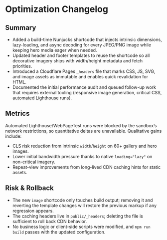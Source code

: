 # Optimization Changelog

## Summary
- Added a build-time Nunjucks shortcode that injects intrinsic dimensions, lazy-loading, and async decoding for every JPEG/PNG image while keeping hero media eager when needed.
- Updated header and footer templates to reuse the shortcode so all decorative imagery ships with width/height metadata and fetch priorities.
- Introduced a Cloudflare Pages `_headers` file that marks CSS, JS, SVG, and image assets as immutable and enables quick revalidation for HTML.
- Documented the initial performance audit and queued follow-up work that requires external tooling (responsive image generation, critical CSS, automated Lighthouse runs).

## Metrics
Automated Lighthouse/WebPageTest runs were blocked by the sandbox’s network restrictions, so quantitative deltas are unavailable. Qualitative gains include:

- CLS risk reduction from intrinsic `width`/`height` on 60+ gallery and hero images.
- Lower initial bandwidth pressure thanks to native `loading="lazy"` on non-critical imagery.
- Repeat-view improvements from long-lived CDN caching hints for static assets.

## Risk & Rollback
- The new `image` shortcode only touches build output; removing it and reverting the template changes will restore the previous markup if any regression appears.
- The caching headers live in `public/_headers`; deleting the file is sufficient to roll back CDN behavior.
- No business logic or client-side scripts were modified, and `npm run build` passes with the updated configuration.

